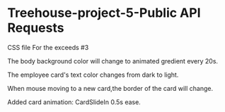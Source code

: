# Treehouse-project-5-Public API Requests
CSS file
For the exceeds #3 

The body background color will change to animated gredient every 20s.

The employee card's text color changes from dark to light.

When mouse moving to a new card,the border of the card will change.

Added card animation: CardSlideIn 0.5s ease.

